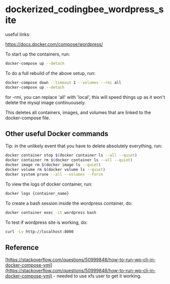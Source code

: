 # dockerized_codingbee_wordpress_site


useful links:

https://docs.docker.com/compose/wordpress/



To start up the containers, run:

```bash
docker-compose up --detach
```



To do a full rebuild of the above setup, run:

```bash
docker-compose down --timeout 1 --volumes --rmi all
docker-compose up --detach
```
for -rmi, you can replace 'all' with 'local', this will speed things up as it won't delete the mysql image continuousely. 


This deletes all containers, images, and volumes that are linked to the docker-compose file.

## Other useful Docker commands

Tip: in the unlikely event that you have to delete absolutely everything, run:

```bash
docker container stop $(docker container ls --all --quiet)
docker container rm $(docker container ls --all --quiet)
docker image rm $(docker image ls --quiet)
docker volume rm $(docker volume ls --quiet)
docker system prune --all --volumes --force
```

To view the logs of docker container, run:

```bash
docker logs {container_name}
```

To create a bash session inside the wordpress container, do:

```bash
docker container exec -it wordpress bash
```


To test if wordpress site is working, do:

```bash
curl -Lv http://localhost:8000
```


## Reference
[https://stackoverflow.com/questions/50999848/how-to-run-wp-cli-in-docker-compose-yml](https://stackoverflow.com/questions/50999848/how-to-run-wp-cli-in-docker-compose-yml) - needed to use xfs user to get it working. 